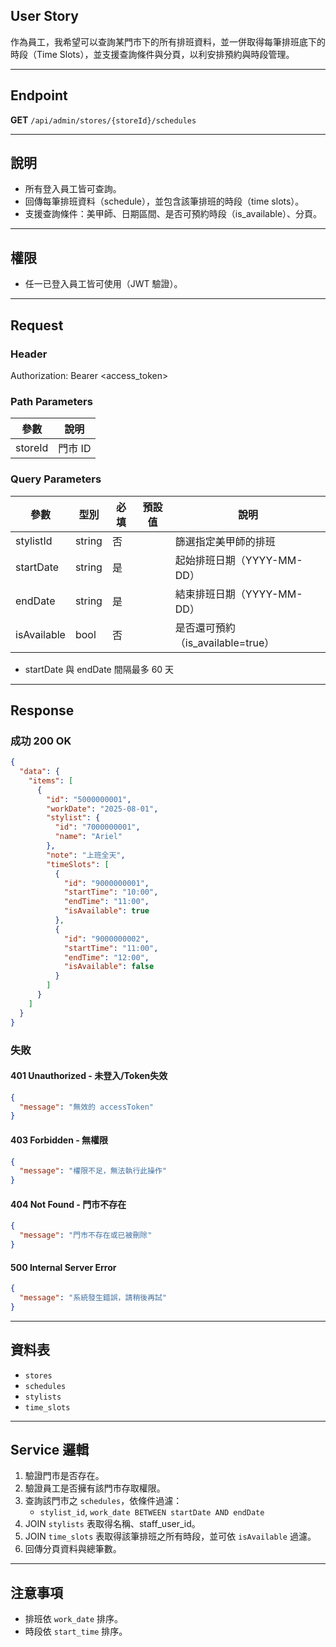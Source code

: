 ## User Story

作為員工，我希望可以查詢某門市下的所有排班資料，並一併取得每筆排班底下的時段（Time Slots），並支援查詢條件與分頁，以利安排預約與時段管理。

---

## Endpoint

**GET** `/api/admin/stores/{storeId}/schedules`

---

## 說明

- 所有登入員工皆可查詢。
- 回傳每筆排班資料（schedule），並包含該筆排班的時段（time slots）。
- 支援查詢條件：美甲師、日期區間、是否可預約時段（is_available）、分頁。

---

## 權限

- 任一已登入員工皆可使用（JWT 驗證）。

---

## Request

### Header

Authorization: Bearer <access_token>

### Path Parameters

| 參數    | 說明    |
| ------- | ------- |
| storeId | 門市 ID |

### Query Parameters

| 參數        | 型別   | 必填 | 預設值 | 說明                              |
| ----------- | ------ | ---- | ------ | --------------------------------- |
| stylistId   | string | 否   |        | 篩選指定美甲師的排班              |
| startDate   | string | 是   |        | 起始排班日期（YYYY-MM-DD）        |
| endDate     | string | 是   |        | 結束排班日期（YYYY-MM-DD）        |
| isAvailable | bool   | 否   |        | 是否還可預約（is_available=true） |

- startDate 與 endDate 間隔最多 60 天

---

## Response

### 成功 200 OK

```json
{
  "data": {
    "items": [
      {
        "id": "5000000001",
        "workDate": "2025-08-01",
        "stylist": {
          "id": "7000000001",
          "name": "Ariel"
        },
        "note": "上班全天",
        "timeSlots": [
          {
            "id": "9000000001",
            "startTime": "10:00",
            "endTime": "11:00",
            "isAvailable": true
          },
          {
            "id": "9000000002",
            "startTime": "11:00",
            "endTime": "12:00",
            "isAvailable": false
          }
        ]
      }
    ]
  }
}
```

### 失敗

#### 401 Unauthorized - 未登入/Token失效

```json
{
  "message": "無效的 accessToken"
}
```

#### 403 Forbidden - 無權限

```json
{
  "message": "權限不足，無法執行此操作"
}
```

#### 404 Not Found - 門市不存在

```json
{
  "message": "門市不存在或已被刪除"
}
```

#### 500 Internal Server Error

```json
{
  "message": "系統發生錯誤，請稍後再試"
}
```

---

## 資料表

- `stores`
- `schedules`
- `stylists`
- `time_slots`

---

## Service 邏輯

1. 驗證門市是否存在。
2. 驗證員工是否擁有該門市存取權限。
3. 查詢該門市之 `schedules`，依條件過濾：
   - `stylist_id`, `work_date BETWEEN startDate AND endDate`
4. JOIN `stylists` 表取得名稱、staff_user_id。
5. JOIN `time_slots` 表取得該筆排班之所有時段，並可依 `isAvailable` 過濾。
6. 回傳分頁資料與總筆數。

---

## 注意事項

- 排班依 `work_date` 排序。
- 時段依 `start_time` 排序。
